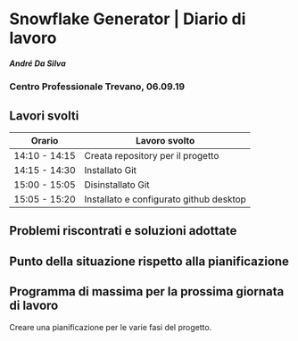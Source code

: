 # Snowflake Generator | Diario di lavoro
##### André Da Silva
### Centro Professionale Trevano, 06.09.19

## Lavori svolti


|Orario        |Lavoro svolto                           |
|--------------|----------------------------------------|
|14:10 - 14:15 |Creata repository per il progetto       |
|14:15 - 14:30 |Installato Git                          |
|15:00 - 15:05 |Disinstallato Git                       |
|15:05 - 15:20 |Installato e configurato github desktop |

##  Problemi riscontrati e soluzioni adottate


##  Punto della situazione rispetto alla pianificazione


## Programma di massima per la prossima giornata di lavoro
Creare una pianificazione per le varie fasi del progetto.
